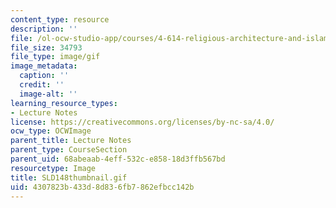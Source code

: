 ```yaml
---
content_type: resource
description: ''
file: /ol-ocw-studio-app/courses/4-614-religious-architecture-and-islamic-cultures-fall-2002/4307823b433d8d836fb7862efbcc142b_SLD148thumbnail.gif
file_size: 34793
file_type: image/gif
image_metadata:
  caption: ''
  credit: ''
  image-alt: ''
learning_resource_types:
- Lecture Notes
license: https://creativecommons.org/licenses/by-nc-sa/4.0/
ocw_type: OCWImage
parent_title: Lecture Notes
parent_type: CourseSection
parent_uid: 68abeaab-4eff-532c-e858-18d3ffb567bd
resourcetype: Image
title: SLD148thumbnail.gif
uid: 4307823b-433d-8d83-6fb7-862efbcc142b
---
```

